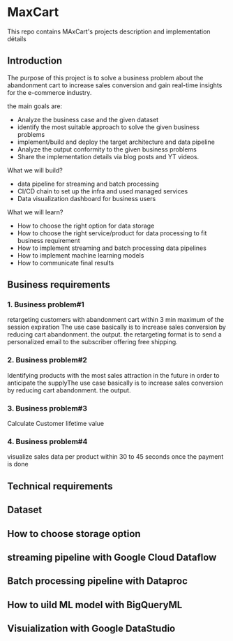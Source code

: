 # MaxCart
This repo contains MAxCart's projects description and implementation détails
## Introduction


The purpose of this project is to solve a business problem about  the abandonment cart to increase sales conversion and gain real-time insights for the e-commerce industry.

the main goals are:
* Analyze the business case and the given dataset
* identify the most suitable approach to solve the given business problems 
* implement/build and deploy the target architecture and data pipeline 
* Analyze the output conformity to the given business problems 
* Share the implementation details via blog posts and YT videos. 

What we will build?
* data pipeline for streaming and batch processing
* CI/CD chain to set up the infra and used managed services
* Data visualization dashboard for business users

What we will learn?
* How to choose the right option for data storage
* How to choose the right service/product for data processing to fit business requirement
* How to implement streaming and batch processing data pipelines
* How to implement machine learning models
* How to communicate final results 

## Business requirements
### 1. Business problem#1
retargeting customers with abandonment cart within 3 min maximum of the session expiration The use case basically is to increase sales conversion by reducing cart abandonment. the output. the retargeting format is to send a personalized email to the subscriber offering free shipping.

### 2. Business problem#2
Identifying products with the most sales attraction in the future in order to anticipate the supplyThe use case basically is to increase sales conversion by reducing cart abandonment. the output.

### 3. Business problem#3
Calculate Customer lifetime value

### 4. Business problem#4
visualize sales data per product within 30 to 45 seconds once the payment is done

## Technical requirements
## Dataset
## How to choose storage option
## streaming pipeline with Google Cloud Dataflow
## Batch processing pipeline with Dataproc
## How to uild ML model with BigQueryML
## Visuialization with Google DataStudio
